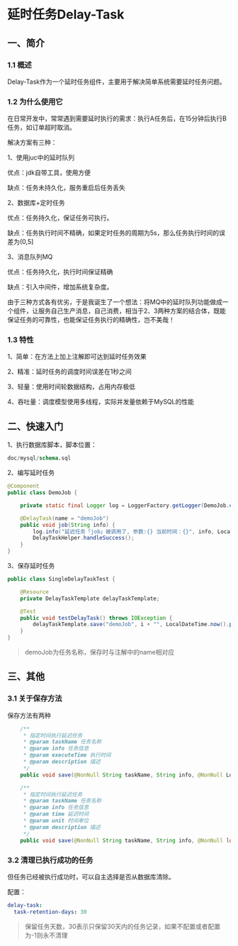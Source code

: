 # 延时任务Delay-Task

## 一、简介

### 1.1 概述

Delay-Task作为一个延时任务组件，主要用于解决简单系统需要延时任务问题。

### 1.2 为什么使用它

在日常开发中，常常遇到需要延时执行的需求：执行A任务后，在15分钟后执行B任务，如订单超时取消。

解决方案有三种：

1、使用juc中的延时队列

优点：jdk自带工具，使用方便

缺点：任务未持久化，服务重启后任务丢失

2、数据库+定时任务

优点：任务持久化，保证任务可执行。

缺点：任务执行时间不精确，如果定时任务的周期为5s，那么任务执行时间的误差为(0,5]

3、消息队列MQ

优点：任务持久化，执行时间保证精确

缺点：引入中间件，增加系统复杂度。

由于三种方式各有优劣，于是我诞生了一个想法：将MQ中的延时队列功能做成一个组件，让服务自己生产消息，自己消费，相当于2、3两种方案的结合体，既能保证任务的可靠性，也能保证任务执行的精确性，岂不美哉！

### 1.3 特性

1、简单：在方法上加上注解即可达到延时任务效果

2、精准：延时任务的调度时间误差在1秒之间

3、轻量：使用时间轮数据结构，占用内存极低

4、吞吐量：调度模型使用多线程，实际并发量依赖于MySQL的性能

## 二、快速入门

1、执行数据库脚本，脚本位置：

```sql
doc/mysql/schema.sql
```

2、编写延时任务

```java
@Component
public class DemoJob {

    private static final Logger log = LoggerFactory.getLogger(DemoJob.class);

    @DelayTask(name = "demoJob")
    public void job(String info) {
        log.info("延迟任务「job」被调用了, 参数:{} 当前时间：{}", info, LocalDateTime.now());
        DelayTaskHelper.handleSuccess();
    }
}
```

3、保存延时任务

```java
public class SingleDelayTaskTest {

    @Resource
    private DelayTaskTemplate delayTaskTemplate;

    @Test
    public void testDelayTask() throws IOException {
        delayTaskTemplate.save("demoJob", i + "", LocalDateTime.now().plusSeconds(10+i), "测试任务");
    }
}
```

> demoJob为任务名称，保存时与注解中的name相对应

## 三、其他

### 3.1 关于保存方法

保存方法有两种

```java
    /**
     * 指定时间执行延迟任务
     * @param taskName 任务名称
     * @param info 任务信息
     * @param executeTime 执行时间
     * @param description 描述
     */
    public void save(@NonNull String taskName, String info, @NonNull LocalDateTime executeTime, String description)
```

```java
    /**
     * 指定时间执行延迟任务
     * @param taskName 任务名称
     * @param info 任务信息
     * @param time 延迟时间
     * @param unit 时间单位
     * @param description 描述
     */
    public void save(@NonNull String taskName, String info, @NonNull long time, TimeUnit unit, String description)
```

### 3.2 清理已执行成功的任务

但任务已经被执行成功时，可以自主选择是否从数据库清除。

配置：

```yaml
delay-task:
  task-retention-days: 30
```

> 保留任务天数，30表示只保留30天内的任务记录，如果不配置或者配置为-1则永不清理

